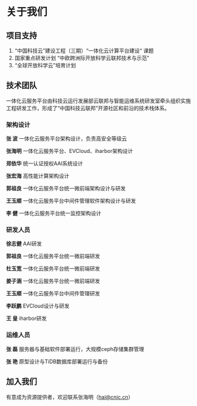 # 关于我们  

## 项目支持  

1. “中国科技云”建设工程（三期）“一体化云计算平台建设“ 课题  
2. 国家重点研发计划 “中欧跨洲际开放科学云联邦技术与示范”  
3. “全球开放科学云”培育计划   


## 技术团队  

一体化云服务平台由科技云运行发展部云联邦与智能运维系统研发室牵头组织实施工程研发工作，形成了“中国科技云联邦”开源社区和前沿的技术栈体系。  

### 架构设计  

**张    波**     一体化云服务平台架构设计，负责高安全等级云

**张海明**     一体化云服务平台、EVCloud、iharbor架构设计

**郑依华**    统一认证授权AAI系统设计

**张宏海**    高性能计算架构设计

**郭祖良**    一体化云服务平台统一微前端架构设计与研发

**王玉顺**    一体化云服务平台中间件管理软件架构设计与研发

**李    健**    一体化云服务平台统一监控架构设计

### 研发人员  

**徐志健**    AAI研发  

**郭祖良**    一体化云服务平台统一微前端研发  

**杜玉宽**    一体化云服务平台统一微前端研发  

**姜子涵**    一体化云服务平台统一微前端研发  

**王玉顺**    一体化云服务平台中间件管理研发  

**李跃鹏**    EVCloud设计与研发  

**王    皇**    iharbor研发  


### 运维人员  

**张    磊**    服务器与基础软件部署运行，大规模ceph存储集群管理  

**张    艳**    原型设计与TiDB数据库部署运行与备份  

## 加入我们  

有意成为资源提供者，欢迎联系张海明（hai@cnic.cn）  